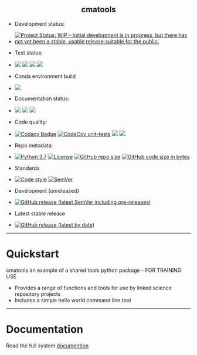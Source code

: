 <h2 align="center">cmatools</h2>

 - Development status: 
 - [![Project Status: WIP – Initial development is in progress, but there has not yet been a stable, usable release
 suitable for the public.](https://www.repostatus.org/badges/latest/wip.svg)](https://www.repostatus.org/#wip)
 
 - Test status:
 - [![](https://github.com/cma-open/cmatools/workflows/unit-tests/badge.svg)](https://github.com/cma-open/cmatools/actions)
 [![](https://github.com/cma-open/cmatools/workflows/integration-tests/badge.svg)](https://github.com/cma-open/cmatools/actions)
 [![](https://github.com/cma-open/cmatools/workflows/end-to-end-tests/badge.svg)](https://github.com/cma-open/cmatools/actions)
 [![](https://github.com/cma-open/cmatools/workflows/user-interface-tests/badge.svg)](https://github.com/cma-open/cmatools/actions)

 - Conda environment build 
 - [![](https://github.com/cma-open/cmatools/workflows/docs-files/badge.svg)](https://github.com/cma-open/cmatools/actions)

 - Documentation status:
 - [![](https://github.com/cma-open/cmatools/workflows/docs-files/badge.svg)](https://github.com/cma-open/cmatools/actions)
 [![](https://github.com/cma-open/cmatools/workflows/gh-pages/badge.svg)](https://github.com/cma-open/cmatools/actions)
 [![](https://github.com/cma-open/cmatools/workflows/docs-site/badge.svg)](https://github.com/cma-open/cmatools/actions)


- Code quality:
- [![Codacy Badge](https://app.codacy.com/project/badge/Grade/e314a711d5ea4ed2a163617ba1d9e731)](https://www.codacy.com/gh/cma-open/cmatools/dashboard?utm_source=github.com&amp;utm_medium=referral&amp;utm_content=cma-open/cmatools&amp;utm_campaign=Badge_Grade)
[![CodeCov unit-tests](https://codecov.io/gh/cma-open/cmatools/branch/master/graph/badge.svg?token=FAH7T9X0F0)](https://codecov.io/gh/cma-open/cmatools)
[![](https://github.com/cma-open/cmatools/workflows/lint/badge.svg)](https://github.com/cma-open/cmatools/actions)
[![](https://github.com/cma-open/cmatools/workflows/code-style/badge.svg)](https://github.com/cma-open/cmatools/actions)

- Repo metadata:
- [![Python 3.7](https://img.shields.io/badge/python-3.7-blue.svg)](https://www.python.org/downloads/release/python-370/)
[![License](https://img.shields.io/badge/License-BSD%203--Clause-blue.svg)](https://opensource.org/licenses/BSD-3-Clause)
[![GitHub repo size](https://img.shields.io/github/repo-size/cma-open/cmatools)](https://github.com/repo-size/cma-open/cmatools)
[![GitHub code size in bytes](https://img.shields.io/github/languages/code-size/cma-open/cmatools)](https://github.com/code-size/cma-open/cmatools)


- Standards
- [![Code style](https://img.shields.io/badge/code%20style-black-000000.svg)](https://github.com/psf/black)
 [![SemVer](https://img.shields.io/badge/semver-2.0.0-blue)](https://semver.org)

- Development (unreleased)
- [![GitHub release (latest SemVer including pre-releases)](https://img.shields.io/github/v/release/cma-open/cmatools?include_prereleases)](https://github.com/cma-open/cmatools/releases)

- Latest stable release
- [![GitHub release (latest by date)](https://img.shields.io/github/v/release/cma-open/cmatools)](https://github.com/cma-open/cmatools/releases/latest)


---

# Quickstart

cmatools an example of a shared tools python package - FOR TRAINING USE

- Provides a range of functions and tools for use by linked science repository projects
- Includes a simple hello world command line tool


--- 


# Documentation

Read the full system [documention](https://cma-open.github.io/cmatools/docs/build/index.html)
